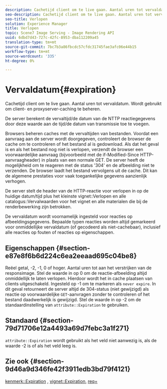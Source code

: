 ```yaml
---
description: Cachetijd client om te live gaan. Aantal uren tot vervaldatum. Wordt gebruikt om client- en proxyserver-caching te beheren.
seo-description: Cachetijd client om te live gaan. Aantal uren tot vervaldatum. Wordt gebruikt om client- en proxyserver-caching te beheren.
seo-title: Verlopen
solution: Experience Manager
title: Verlopen
topic: Scene7 Image Serving - Image Rendering API
uuid: 6dbd7d43-727c-42fc-8953-dba112209a45
translation-type: tm+mt
source-git-commit: 7bc7b3a86fbcdc57cfdc31745fae3afc06e44b15
workflow-type: tm+mt
source-wordcount: '335'
ht-degree: 0%

---
```



# Vervaldatum{#expiration}

Cachetijd client om te live gaan. Aantal uren tot vervaldatum. Wordt gebruikt om client- en proxyserver-caching te beheren.

De server berekent de vervaltijd/de datum van de NTTP reactiegegevens door deze waarde aan de tijd/de datum van transmissie toe te voegen.

Browsers beheren caches met de vervaltijden van bestanden. Voordat een aanvraag aan de server wordt doorgegeven, controleert de browser de cache om te controleren of het bestand al is gedownload. Als dat het geval is en als het bestand nog niet is verlopen, verzendt de browser een voorwaardelijke aanvraag (bijvoorbeeld met de if-Modified-Since HTTP-aanvraagheader) in plaats van een normale GET. De server heeft de mogelijkheid om te reageren met de status &#39;304&#39; en de afbeelding niet te verzenden. De browser laadt het bestand vervolgens uit de cache. Dit kan de algemene prestaties voor vaak toegankelijke gegevens aanzienlijk verhogen.

De server stelt de header van de HTTP-reactie voor verlopen in op de huidige datum/tijd plus het kleinste vignet::Verlopen en alle catalogus::Vervalwaarden voor het vignet en alle materialen die bij de renderbewerking zijn betrokken.

De vervaldatum wordt voornamelijk ingesteld voor reacties op afbeeldingsgegevens. Bepaalde typen reacties worden altijd gemarkeerd voor onmiddellijke vervaldatum (of gecodeerd als niet-cachebaar), inclusief alle reacties op fouten of reacties op eigenschappen.

## Eigenschappen {#section-e87e8f6b6d224c6ea2eeaad695c04be8}

Reëel getal, -2, -1, 0 of hoger. Aantal uren tot aan het verstrijken van de responsimage. Stel de waarde in op 0 om de reactie-afbeelding altijd onmiddellijk te laten verlopen. Hierdoor wordt het in cache plaatsen van clients uitgeschakeld. Ingesteld op -1 om te markeren als `never expire`. In dit geval retourneert de server altijd de 304-status (niet gewijzigd) als reactie op voorwaardelijke `GET`-aanvragen zonder te controleren of het bestand daadwerkelijk is gewijzigd. Stel de waarde in op -2 om de standaardinstelling van `attribute::Expiration` te gebruiken.

## Standaard {#section-79d71706e12a4493a69d7febc3a1f271}

`attribute::Expiration` wordt gebruikt als het veld niet aanwezig is, als de waarde -2 is of als het veld leeg is.

## Zie ook {#section-9d46a9d346fe42f3911edb3bd79f4121}

[kenmerk::Expiration](../../../../../ir-api/material-cat/image-rendering-api-ref/c-ir-material-catalog/c-ir-attributes-reference/r-ir-expiration.md#reference-0f68ad8199c64bd4bc8d27dd78b7d996) ,  [vignet::Expiration](../../../../../ir-api/material-cat/image-rendering-api-ref/c-ir-material-catalog/c-ir-vignette-map-reference/r-ir-expiration-vignette.md#reference-df80829da93e4c0ab3f97a1792d9c74c),  [req=](../../../../../ir-api/http-protocol/image-rendering-api-ref/c-ir-http-protocol-ref/c-ir-http-protocol-command-reference/r-ir-req.md#reference-792b1a663fb64261bd2de2a209b847fb)
